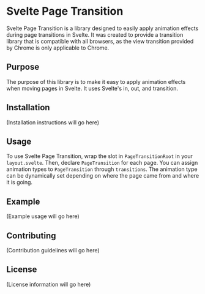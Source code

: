 # Svelte Page Transition

Svelte Page Transition is a library designed to easily apply animation effects during page transitions in Svelte. It was created to provide a transition library that is compatible with all browsers, as the view transition provided by Chrome is only applicable to Chrome.

## Purpose

The purpose of this library is to make it easy to apply animation effects when moving pages in Svelte. It uses Svelte's in, out, and transition.

## Installation

(Installation instructions will go here)

## Usage

To use Svelte Page Transition, wrap the slot in `PageTransitionRoot` in your `layout.svelte`. Then, declare `PageTransition` for each page. You can assign animation types to `PageTransition` through `transitions`. The animation type can be dynamically set depending on where the page came from and where it is going.

## Example

(Example usage will go here)

## Contributing

(Contribution guidelines will go here)

## License

(License information will go here)
